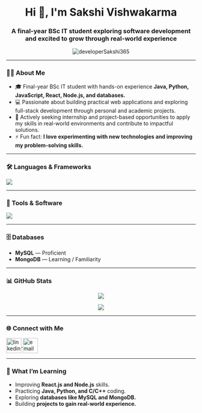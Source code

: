<h1 align="center">Hi 👋, I'm Sakshi Vishwakarma</h1>
<h3 align="center">A final-year BSc IT student exploring software development and excited to grow through real-world experience</h3>

<p align="center">
  <img src="https://komarev.com/ghpvc/?username=developerSakshi365&label=Profile%20views&color=0e75b6&style=flat" alt="developerSakshi365" />
</p>

---

### 👨‍💻 About Me
- 🎓 Final-year BSc IT student with hands-on experience **Java, Python, JavaScript, React, Node.js, and databases.**  
- 💻 Passionate about building practical web applications and exploring full-stack development through personal and academic projects.  
- 🚀 Actively seeking internship and project-based opportunities to apply my skills in real-world environments and contribute to impactful solutions.  
- ⚡ Fun fact: **I love experimenting with new technologies and improving my problem-solving skills.**

---

### 🛠️ Languages & Frameworks
<p align="left">
  <img src="https://skillicons.dev/icons?i=java,html,css,js,react,nodejs,python,c,cpp,mysql,mongodb" />
</p>

---

### 🧰 Tools & Software
<p align="left">
  <img src="https://skillicons.dev/icons?i=vscode,git,github,netbeans,visualstudio" />
</p>

---

### 🗄️ Databases
- **MySQL** — Proficient  
- **MongoDB** — Learning / Familiarity  

---

### 📊 GitHub Stats
<p align="center">
  <img src="https://github-readme-stats.vercel.app/api?username=developerSakshi365&show_icons=true&theme=tokyonight" />
</p>

<p align="center">
  <img src="https://github-readme-streak-stats.herokuapp.com/?user=developerSakshi365&theme=tokyonight" />
</p>

---

### 🌐 Connect with Me
<p align="left">
  <a href="https://www.linkedin.com/in/sakshi-vishwakarma-21098b27b" target="_blank">
  <img align="center" src="https://cdn.jsdelivr.net/gh/devicons/devicon/icons/linkedin/linkedin-original.svg" alt="linkedin" height="40" />
</a>
  <a href="mailto:developersakshi365@gmail.com" target="_blank">
    <img align="center" src="https://cdn-icons-png.flaticon.com/512/732/732200.png" alt="email" height="40" />
  </a>
</p>

---

### 🚀 What I’m Learning
- Improving **React.js and Node.js** skills.  
- Practicing **Java, Python, and C/C++** coding.  
- Exploring **databases like MySQL and MongoDB.**  
- Building **projects to gain real-world experience.**
